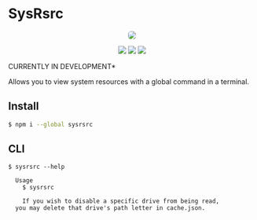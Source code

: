 # SysRsrc

<!-- ![Image of Rsrc](https://i.ibb.co/kxbDf0k/Sys-Rsrc-Demo.png) -->
<p align='center'>
<img width="auto" height="auto" src="https://i.ibb.co/kxbDf0k/Sys-Rsrc-Demo.png" style="border-radius:5px">
</p>

<div align=center>
<img src='https://img.shields.io/npm/v/sysrsrc.svg?style=flat'>
<img src='https://img.shields.io/npm/dt/sysrsrc.svg?style=flat'>
<img src='https://img.shields.io/npm/l/sysrsrc.svg?style=flat'>
</div>

CURRENTLY IN DEVELOPMENT*

Allows you to view system resources with a global command in a terminal.

## Install

```bash
$ npm i --global sysrsrc
```

## CLI

```
$ sysrsrc --help

  Usage
    $ sysrsrc

	If you wish to disable a specific drive from being read,
  you may delete that drive's path letter in cache.json.

